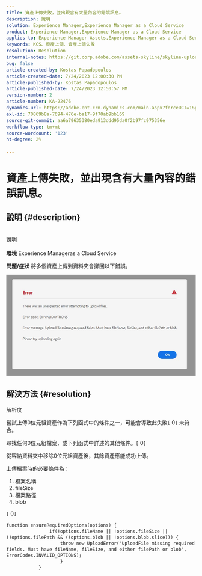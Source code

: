 ```yaml
---
title: 資產上傳失敗，並出現含有大量內容的錯誤訊息。
description: 說明
solution: Experience Manager,Experience Manager as a Cloud Service
product: Experience Manager,Experience Manager as a Cloud Service
applies-to: Experience Manager Assets,Experience Manager as a Cloud Service
keywords: KCS、資產上傳、資產上傳失敗
resolution: Resolution
internal-notes: https://git.corp.adobe.com/assets-skyline/skyline-upload/blob/6d124d4083060e139b2e2d6ac99b33087bc85a53/src/upload-file.js#L32
bug: false
article-created-by: Kostas Papadopoulos
article-created-date: 7/24/2023 12:00:30 PM
article-published-by: Kostas Papadopoulos
article-published-date: 7/24/2023 12:50:57 PM
version-number: 2
article-number: KA-22476
dynamics-url: https://adobe-ent.crm.dynamics.com/main.aspx?forceUCI=1&pagetype=entityrecord&etn=knowledgearticle&id=42946eae-192a-ee11-bdf4-6045bd006b4b
exl-id: 70869b8a-7694-476e-ba17-9f70ab9bb169
source-git-commit: aa6a79635380eda913ddd95da0f2b97fc975356e
workflow-type: tm+mt
source-wordcount: '123'
ht-degree: 2%

---
```


# 資產上傳失敗，並出現含有大量內容的錯誤訊息。

## 說明 {#description}

<br>說明<br><br>
<b>環境</b>
Experience Manageras a Cloud Service

<b>問題/症狀</b>
將多個資產上傳到資料夾會擲回以下錯誤。

![](assets/___44946eae-192a-ee11-bdf4-6045bd006b4b___.jpeg)


## 解決方法 {#resolution}

解析度<br>


嘗試上傳0位元組資產作為下列函式中的條件之一，可能會導致此失敗`[` 0`]`  未符合。

尋找任何0位元組檔案，或下列函式中詳述的其他條件。`[` 0`]`

從容納資料夾中移除0位元組資產後，其餘資產應能成功上傳。

上傳檔案時的必要條件為：

1. 檔案名稱
2. fileSize
3. 檔案路徑
4. blob


`[` 0`]`


```none
function ensureRequiredOptions(options) {
                if(!options.fileName || !options.fileSize || (!options.filePath && (!options.blob || !options.blob.slice))) {
                    throw new UploadError('UploadFile missing required fields. Must have fileName, fileSize, and either filePath or blob', ErrorCodes.INVALID_OPTIONS);
                    }
            }
```
